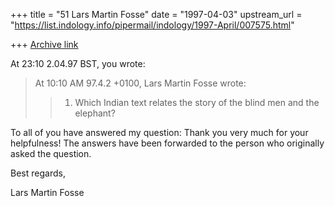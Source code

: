 +++
title = "51 Lars Martin Fosse"
date = "1997-04-03"
upstream_url = "https://list.indology.info/pipermail/indology/1997-April/007575.html"

+++
[Archive link](https://list.indology.info/pipermail/indology/1997-April/007575.html)

At 23:10 2.04.97 BST, you wrote:
>At 10:10 AM 97.4.2 +0100, Lars Martin Fosse wrote:
>>
>>1) Which Indian text relates the story of the blind men and the elephant?

To all of you have answered my question: Thank you very much for your
helpfulness! The answers have been forwarded to the person who originally
asked the question.

Best regards,

Lars Martin Fosse





